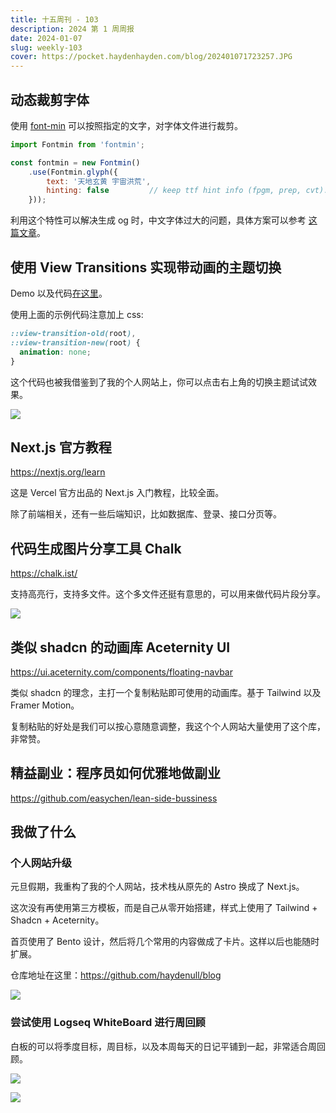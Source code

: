 ```yaml
---
title: 十五周刊 - 103
description: 2024 第 1 周周报
date: 2024-01-07
slug: weekly-103
cover: https://pocket.haydenhayden.com/blog/202401071723257.JPG
---
```


## 动态裁剪字体

使用 [font-min](https://github.com/ecomfe/fontmin#glyph) 可以按照指定的文字，对字体文件进行裁剪。

```js
import Fontmin from 'fontmin';

const fontmin = new Fontmin()
    .use(Fontmin.glyph({
        text: '天地玄黄 宇宙洪荒',
        hinting: false         // keep ttf hint info (fpgm, prep, cvt). default = true
    }));
```

利用这个特性可以解决生成 og 时，中文字体过大的问题，具体方案可以参考 [这篇文章](/blog/next-og)。

## 使用 View Transitions 实现带动画的主题切换

[](https://twitter.com/gluekol/status/1742942677795270908)

Demo 以及代码[在这里](https://www.aang.dev/playground/view-transition-theme-switcher)。

使用上面的示例代码注意加上 css:

```css
::view-transition-old(root),
::view-transition-new(root) {
  animation: none;
}
```

这个代码也被我借鉴到了我的个人网站上，你可以点击右上角的切换主题试试效果。

![](https://pocket.haydenhayden.com/blog/202401071912387.gif)

## Next.js 官方教程

https://nextjs.org/learn

这是 Vercel 官方出品的 Next.js 入门教程，比较全面。

除了前端相关，还有一些后端知识，比如数据库、登录、接口分页等。

## 代码生成图片分享工具 Chalk

https://chalk.ist/

支持高亮行，支持多文件。这个多文件还挺有意思的，可以用来做代码片段分享。

![](https://pocket.haydenhayden.com/blog/202401071925509.png)

## 类似 shadcn 的动画库 Aceternity UI

https://ui.aceternity.com/components/floating-navbar

类似 shadcn 的理念，主打一个复制粘贴即可使用的动画库。基于 Tailwind 以及 Framer Motion。

复制粘贴的好处是我们可以按心意随意调整，我这个个人网站大量使用了这个库，非常赞。

## 精益副业：程序员如何优雅地做副业

https://github.com/easychen/lean-side-bussiness

## 我做了什么

### 个人网站升级

元旦假期，我重构了我的个人网站，技术栈从原先的 Astro 换成了 Next.js。

这次没有再使用第三方模板，而是自己从零开始搭建，样式上使用了 Tailwind + Shadcn + Aceternity。

首页使用了 Bento 设计，然后将几个常用的内容做成了卡片。这样以后也能随时扩展。

仓库地址在这里：https://github.com/haydenull/blog

![](https://pocket.haydenhayden.com/blog/202401072101657.png)

### 尝试使用 Logseq WhiteBoard 进行周回顾

白板的可以将季度目标，周目标，以及本周每天的日记平铺到一起，非常适合周回顾。

![](https://pocket.haydenhayden.com/blog/202401080842694.png)

![](https://pocket.haydenhayden.com/blog/202401080847749.png)

